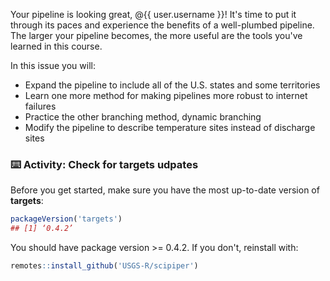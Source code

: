 Your pipeline is looking great, @{{ user.username }}! It's time to put it through its paces and experience the benefits of a well-plumbed pipeline. The larger your pipeline becomes, the more useful are the tools you've learned in this course.

In this issue you will:

* Expand the pipeline to include all of the U.S. states and some territories
* Learn one more method for making pipelines more robust to internet failures
* Practice the other branching method, dynamic branching 
* Modify the pipeline to describe temperature sites instead of discharge sites

### :keyboard: Activity: Check for targets udpates

Before you get started, make sure you have the most up-to-date version of **targets**:
```r
packageVersion('targets')
## [1] ‘0.4.2’
```
You should have package version >= 0.4.2. If you don't, reinstall with:
```r
remotes::install_github('USGS-R/scipiper')
```
